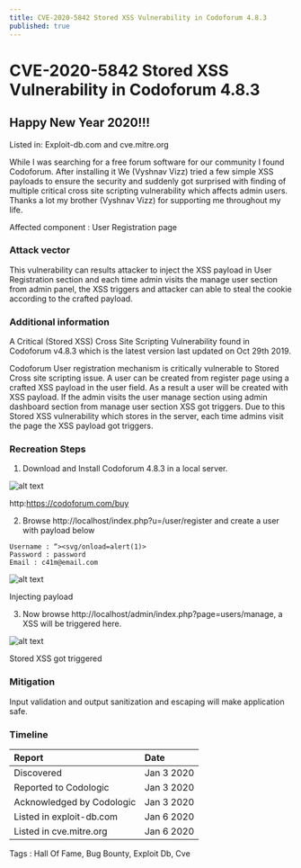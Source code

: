 ```yaml
---
title: CVE-2020-5842 Stored XSS Vulnerability in Codoforum 4.8.3
published: true
---
```


# CVE-2020-5842 Stored XSS Vulnerability in Codoforum 4.8.3

## Happy New Year 2020!!!

Listed in: Exploit-db.com and cve.mitre.org

While I was searching for a free forum software for our community I found Codoforum. After installing it We (Vyshnav Vizz) tried a few simple XSS payloads to ensure the security and suddenly got surprised with finding of multiple critical cross site scripting vulnerability which affects admin users. Thanks a lot my brother (Vyshnav Vizz) for supporting me throughout my life.

Affected component : User Registration page

### Attack vector
This vulnerability can results attacker to inject the XSS payload in User Registration section and each time admin visits the manage user section from admin panel, the XSS triggers and attacker can able to steal the cookie according to the crafted payload.

### Additional information
A Critical (Stored XSS) Cross Site Scripting Vulnerability found in Codoforum v4.8.3 which is the latest version last updated on Oct 29th 2019.

Codoforum User registration mechanism is critically vulnerable to Stored Cross site scripting issue. A user can be created from register page using a crafted XSS payload in the user field. As a result a user will be created with XSS payload.
If the admin visits the user manage section using admin dashboard section from manage user section XSS got triggers. Due to this Stored XSS vulnerability which stores in the server, each time admins visit the page the XSS payload got triggers.

### Recreation Steps
1. Download and Install Codoforum 4.8.3 in a local server.

![alt text](https://miro.medium.com/v2/resize:fit:720/format:webp/1*HN4SYRNeoZwmsPnN0VNnag.png)

http:https://codoforum.com/buy

2. Browse http://localhost/index.php?u=/user/register and create a user with payload below
```
Username : “><svg/onload=alert(1)>
Password : password
Email : c41m@email.com
```
![alt text](https://miro.medium.com/v2/resize:fit:720/format:webp/1*1cjKsTuhVbajvVctSBAr4g.png)

Injecting payload

3. Now browse http://localhost/admin/index.php?page=users/manage, a XSS will be triggered here.

![alt text](https://miro.medium.com/v2/resize:fit:720/format:webp/1*4tHDdQQnAqKtrg6sdp9QwQ.png)

Stored XSS got triggered

### Mitigation

Input validation and output sanitization and escaping will make application safe.

### Timeline

| Report        | Date         | 
|:-------------|:------------------|
| Discovered                  | Jan 3 2020 |
| Reported to Codologic       | Jan 3 2020 |
| Acknowledged by Codologic   | Jan 3 2020 |
| Listed in exploit-db.com    | Jan 6 2020 | 
| Listed in cve.mitre.org     | Jan 6 2020 | 

Tags : Hall Of Fame, Bug Bounty, Exploit Db, Cve
